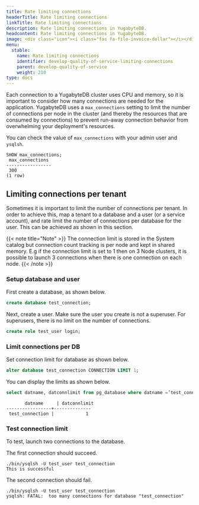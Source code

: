 ```yaml
---
title: Rate limiting connections
headerTitle: Rate limiting connections
linkTitle: Rate limiting connections
description: Rate limiting connections in YugabyteDB.
headcontent: Rate limiting connections in YugabyteDB.
image: <div class="icon"><i class="fas fa-file-invoice-dollar"></i></div>
menu:
  stable:
    name: Rate limiting connections
    identifier: develop-quality-of-service-limiting-connections
    parent: develop-quality-of-service
    weight: 210
type: docs
---
```


Each connection to a YugabyteDB cluster uses CPU and memory, so it is important to consider how many connections are needed for the application. YugabyteDB uses a `max_connections` setting to limit the number of connections per node in the cluster (and thereby the resources that are consumed by connections) to prevent run-away connection behavior from overwhelming your deployment's resources.

You can check the value of `max_connections` with your admin user and `ysqlsh`.

```
SHOW max_connections;
 max_connections
-----------------
 300
(1 row)
```

## Limiting connections per tenant

Sometimes it is important to limit the number of connections per tenant. In order to achieve this, map a tenant to a database and a user (or a service account), and rate limit the number of connections per database for the user. This can be achieved as shown in this section.

{{< note title="Note" >}}
The connection limit is stored in the System catalog but connection count tracking is per node and kept in shared memory.  E.g if the connection limit is set to 1  then  on 3 Node clusters, it is possible to launch 3 connections when there is one connection on each node.
{{< /note >}}

### Setup database and user

First create a database, as shown below.
```sql
create database test_connection;
```

Next, create a user. Make sure the user you create is not a superuser. For superusers, there is no limit on the number of connections.
```sql
create role test_user login;
```

### Limit connections per DB
Set connection limit for database as shown below.
```sql
alter database test_connection CONNECTION LIMIT 1;
```

You can display the limits as shown below.
```sql
select datname, datconnlimit from pg_database where datname =’test_connection’ ;
```
```
       datname     | datconnlimit
-----------------+--------------
 test_connection |            1
```

### Test connection limit
To test, launch two connections to the database.

The first connection should succeed.
```
./bin/ysqlsh -U test_user test_connection
This is successful
```

The second connection should fail.
```
./bin/ysqlsh -U test_user test_connection
ysqlsh: FATAL:  too many connections for database "test_connection"
```
